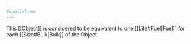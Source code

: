 ```yaml
---
#publish-me
---
```

This [[Object]] is considered to be equivalent to one [[Life#Fuel|Fuel]] for each [[Size#Bulk|Bulk]] of the Object.
